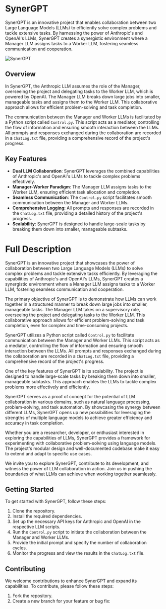# SynerGPT

SynerGPT is an innovative project that enables collaboration between two Large Language Models (LLMs) to efficiently solve complex problems and tackle extensive tasks. By harnessing the power of Anthropic's and OpenAI's LLMs, SynerGPT creates a synergistic environment where a Manager LLM assigns tasks to a Worker LLM, fostering seamless communication and cooperation.

![SynerGPT](https://github.com/KyleBenzle/SynerGPT/assets/48848725/0d3ae724-addf-4067-86af-58f6eb47365f)



## Overview

In SynerGPT, the Anthropic LLM assumes the role of the Manager, overseeing the project and delegating tasks to the Worker LLM, which is powered by OpenAI. The Manager LLM breaks down large jobs into smaller, manageable tasks and assigns them to the Worker LLM. This collaborative approach allows for efficient problem-solving and task completion.

The communication between the Manager and Worker LLMs is facilitated by a Python script called `Control.py`. This script acts as a mediator, controlling the flow of information and ensuring smooth interaction between the LLMs. All prompts and responses exchanged during the collaboration are recorded in a `ChatLog.txt` file, providing a comprehensive record of the project's progress.

## Key Features

- **Dual LLM Collaboration**: SynerGPT leverages the combined capabilities of Anthropic's and OpenAI's LLMs to tackle complex problems effectively.
- **Manager-Worker Paradigm**: The Manager LLM assigns tasks to the Worker LLM, ensuring efficient task allocation and completion.
- **Seamless Communication**: The `Control.py` script facilitates smooth communication between the Manager and Worker LLMs.
- **Comprehensive Logging**: All prompts and responses are recorded in the `ChatLog.txt` file, providing a detailed history of the project's progress.
- **Scalability**: SynerGPT is designed to handle large-scale tasks by breaking them down into smaller, manageable subtasks.


# Full Description

SynerGPT is an innovative project that showcases the power of collaboration between two Large Language Models (LLMs) to solve complex problems and tackle extensive tasks efficiently. By leveraging the capabilities of Anthropic's and OpenAI's LLMs, SynerGPT creates a synergistic environment where a Manager LLM assigns tasks to a Worker LLM, fostering seamless communication and cooperation.

The primary objective of SynerGPT is to demonstrate how LLMs can work together in a structured manner to break down large jobs into smaller, manageable tasks. The Manager LLM takes on a supervisory role, overseeing the project and delegating tasks to the Worker LLM. This collaborative approach allows for efficient problem-solving and task completion, even for complex and time-consuming projects.

SynerGPT utilizes a Python script called `Control.py` to facilitate communication between the Manager and Worker LLMs. This script acts as a mediator, controlling the flow of information and ensuring smooth interaction between the LLMs. All prompts and responses exchanged during the collaboration are recorded in a `ChatLog.txt` file, providing a comprehensive record of the project's progress.

One of the key features of SynerGPT is its scalability. The project is designed to handle large-scale tasks by breaking them down into smaller, manageable subtasks. This approach enables the LLMs to tackle complex problems more effectively and efficiently.

SynerGPT serves as a proof of concept for the potential of LLM collaboration in various domains, such as natural language processing, problem-solving, and task automation. By showcasing the synergy between different LLMs, SynerGPT opens up new possibilities for leveraging the strengths of multiple language models to achieve greater efficiency and accuracy in task completion.

Whether you are a researcher, developer, or enthusiast interested in exploring the capabilities of LLMs, SynerGPT provides a framework for experimenting with collaborative problem-solving using language models. The project's modular design and well-documented codebase make it easy to extend and adapt to specific use cases.

We invite you to explore SynerGPT, contribute to its development, and witness the power of LLM collaboration in action. Join us in pushing the boundaries of what LLMs can achieve when working together seamlessly.

## Getting Started

To get started with SynerGPT, follow these steps:

1. Clone the repository.
2. Install the required dependencies.
3. Set up the necessary API keys for Anthropic and OpenAI in the respective LLM scripts.
4. Run the `Control.py` script to initiate the collaboration between the Manager and Worker LLMs.
5. Provide the initial prompt and specify the number of collaboration cycles.
6. Monitor the progress and view the results in the `ChatLog.txt` file.

## Contributing

We welcome contributions to enhance SynerGPT and expand its capabilities. To contribute, please follow these steps:

1. Fork the repository.
2. Create a new branch for your feature or bug fix:
